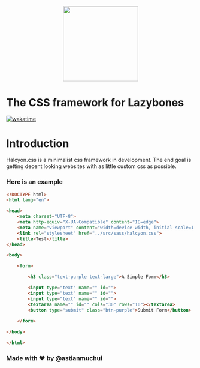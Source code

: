 
## <center><img style="align-self: center;" src="https://github.com/astianmuchui/Halcyon.css/assets/67919419/e56f4eaa-d268-4b86-b644-658398156d8a" width="200px" height="200px"></center>

# The CSS framework for Lazybones



[![wakatime](https://wakatime.com/badge/user/5a50e193-2e98-47bd-9b67-0952bed984cf/project/42157d71-26a3-476b-a4c2-ebb5e7340d90.svg)](https://wakatime.com/badge/user/5a50e193-2e98-47bd-9b67-0952bed984cf/project/42157d71-26a3-476b-a4c2-ebb5e7340d90)



# Introduction
   Halcyon.css is a minimalist css framework in development. The end goal is getting decent looking websites with as little custom css as              possible.

### Here is an example
```html
<!DOCTYPE html>
<html lang="en">

<head>
    <meta charset="UTF-8">
    <meta http-equiv="X-UA-Compatible" content="IE=edge">
    <meta name="viewport" content="width=device-width, initial-scale=1.0">
    <link rel="stylesheet" href="../src/sass/halcyon.css">
    <title>Test</title>
</head>

<body>

    <form>

        <h3 class="text-purple text-large">A Simple Form</h3>

        <input type="text" name="" id="">
        <input type="text" name="" id="">
        <input type="text" name="" id="">
        <textarea name="" id="" cols="30" rows="10"></textarea>
        <button type="submit" class="btn-purple">Submit Form</button>
        
    </form>

</body>

</html>
```

### Made with  ❤️‍ by @astianmuchui
